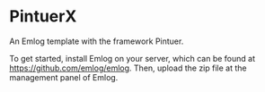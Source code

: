 # PintuerX

An Emlog template with the framework Pintuer.

To get started, install Emlog on your server, which can be found at https://github.com/emlog/emlog. Then, upload the zip file at the management panel of Emlog.

